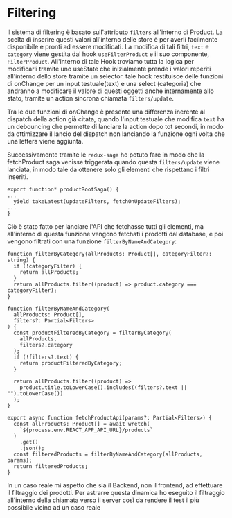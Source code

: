 # Filtering

Il sistema di filtering è basato sull'attributo `filters` all'interno di Product. La scelta di inserire questi valori all'interno delle store è per averli facilmente disponibile e pronti ad essere modificati.
La modifica di tali filtri, `text` e `category` viene gestita dal hook `useFilterProduct` e il suo componente, `FilterProduct`. All'interno di tale Hook troviamo tutta la logica per modificarli tramite uno useState che inizialmente prende i valori reperiti all'interno dello store tramite un selector. tale hook restituisce delle funzioni di onChange per un input testuale(text) e una select (categoria) che andranno a modificare il valore di questi oggetti anche internamente allo stato, tramite un action sincrona chiamata `filters/update`.

Tra le due funzioni di onChange è presente una differenza inerente al dispatch della action già citata, quando l'input testuale che modifica `text` ha un debouncing che permette di lanciare la action dopo tot secondi, in modo da ottimizzare il lancio del dispatch non lanciando la funzione ogni volta che una lettera viene aggiunta.

Successivamente tramite le `redux-saga` ho potuto fare in modo che la fetchProduct saga venisse triggerata quando questa `filters/update` viene lanciata, in modo tale da ottenere solo gli elementi che rispettano i filtri inseriti.

```
export function* productRootSaga() {
...
  yield takeLatest(updateFilters, fetchOnUpdateFilters);
...
}
```

Ciò è stato fatto per lanciare l'API che fetchasse tutti gli elementi, ma all'interno di questa funzione vengono fetchati i prodotti dal database, e poi vengono filtrati con una funzione `filterByNameAndCategory`:

```
function filterByCategory(allProducts: Product[], categoryFilter?: string) {
  if (!categoryFilter) {
    return allProducts;
  }
  return allProducts.filter((product) => product.category === categoryFilter);
}

function filterByNameAndCategory(
  allProducts: Product[],
  filters?: Partial<Filters>
) {
  const productFilteredByCategory = filterByCategory(
    allProducts,
    filters?.category
  );
  if (!filters?.text) {
    return productFilteredByCategory;
  }

  return allProducts.filter((product) =>
    product.title.toLowerCase().includes((filters?.text || "").toLowerCase())
  );
}

export async function fetchProductApi(params?: Partial<Filters>) {
  const allProducts: Product[] = await wretch(
    `${process.env.REACT_APP_API_URL}/products`
  )
    .get()
    .json();
  const filteredProducts = filterByNameAndCategory(allProducts, params);
  return filteredProducts;
}
```

In un caso reale mi aspetto che sia il Backend, non il frontend, ad effettuare il filtraggio dei prodotti. Per astrarre questa dinamica ho eseguito il filtraggio all'interno della chiamata verso il server così da rendere il test il più possibile vicino ad un caso reale
